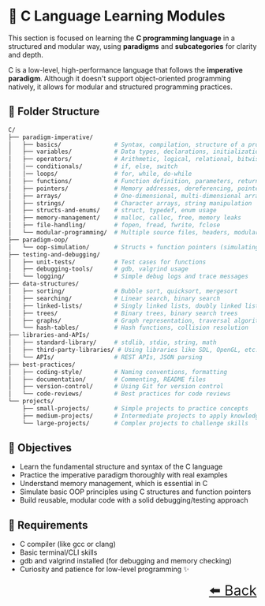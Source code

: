 # 🧠 C Language Learning Modules

This section is focused on learning the **C programming language** in a structured and modular way, using **paradigms** and **subcategories** for clarity and depth.

C is a low-level, high-performance language that follows the **imperative paradigm**. Although it doesn't support object-oriented programming natively, it allows for modular and structured programming practices.

## 📂 Folder Structure

```bash
C/
├── paradigm-imperative/
│   ├── basics/               # Syntax, compilation, structure of a program
│   ├── variables/            # Data types, declarations, initialization
│   ├── operators/            # Arithmetic, logical, relational, bitwise
│   │── conditionals/         # if, else, switch
│   │── loops/                # for, while, do-while
│   ├── functions/            # Function definition, parameters, return values
│   ├── pointers/             # Memory addresses, dereferencing, pointer arithmetic
│   ├── arrays/               # One-dimensional, multi-dimensional arrays
│   ├── strings/              # Character arrays, string manipulation
│   ├── structs-and-enums/    # struct, typedef, enum usage
│   ├── memory-management/    # malloc, calloc, free, memory leaks
│   ├── file-handling/        # fopen, fread, fwrite, fclose
│   └── modular-programming/  # Multiple source files, headers, modular design
├── paradigm-oop/
│   └── oop-simulation/       # Structs + function pointers (simulating OOP)
├── testing-and-debugging/
│   ├── unit-tests/           # Test cases for functions
│   ├── debugging-tools/      # gdb, valgrind usage
│   └── logging/              # Simple debug logs and trace messages
├── data-structures/
│   ├── sorting/              # Bubble sort, quicksort, mergesort
│   ├── searching/            # Linear search, binary search
│   ├── linked-lists/         # Singly linked lists, doubly linked lists
│   ├── trees/                # Binary trees, binary search trees
│   ├── graphs/               # Graph representation, traversal algorithms
│   └── hash-tables/          # Hash functions, collision resolution
├── libraries-and-APIs/
│   ├── standard-library/     # stdlib, stdio, string, math
│   ├── third-party-libraries/ # Using libraries like SDL, OpenGL, etc.
│   └── APIs/                 # REST APIs, JSON parsing
├── best-practices/
│   ├── coding-style/         # Naming conventions, formatting
│   ├── documentation/        # Commenting, README files
│   ├── version-control/      # Using Git for version control
│   └── code-reviews/         # Best practices for code reviews
└── projects/
    ├── small-projects/       # Simple projects to practice concepts
    ├── medium-projects/      # Intermediate projects to apply knowledge
    └── large-projects/       # Complex projects to challenge skills

```

## 🎯 Objectives

- Learn the fundamental structure and syntax of the C language
- Practice the imperative paradigm thoroughly with real examples
- Understand memory management, which is essential in C
- Simulate basic OOP principles using C structures and function pointers
- Build reusable, modular code with a solid debugging/testing approach

## 📌 Requirements
- C compiler (like gcc or clang)
- Basic terminal/CLI skills
- gdb and valgrind installed (for debugging and memory checking)
- Curiosity and patience for low-level programming ✨

<div align="right" style="font-size: 2em;">
    <a href="../README.md">⬅️ Back</a>
</div>